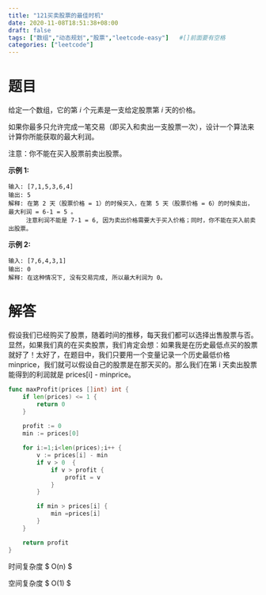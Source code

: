 ```yaml
---
title: "121买卖股票的最佳时机"
date: 2020-11-08T18:51:38+08:00
draft: false
tags: ["数组","动态规划","股票","leetcode-easy"]   #[]前面要有空格
categories: ["leetcode"]
---
```


# 题目

给定一个数组，它的第 *i* 个元素是一支给定股票第 *i* 天的价格。

如果你最多只允许完成一笔交易（即买入和卖出一支股票一次），设计一个算法来计算你所能获取的最大利润。

注意：你不能在买入股票前卖出股票。

 

**示例 1:**

```
输入: [7,1,5,3,6,4]
输出: 5
解释: 在第 2 天（股票价格 = 1）的时候买入，在第 5 天（股票价格 = 6）的时候卖出，最大利润 = 6-1 = 5 。
     注意利润不能是 7-1 = 6, 因为卖出价格需要大于买入价格；同时，你不能在买入前卖出股票。
```

**示例 2:**

```
输入: [7,6,4,3,1]
输出: 0
解释: 在这种情况下, 没有交易完成, 所以最大利润为 0。
```



# 解答

假设我们已经购买了股票，随着时间的推移，每天我们都可以选择出售股票与否。显然，如果我们真的在买卖股票，我们肯定会想：如果我是在历史最低点买的股票就好了！太好了，在题目中，我们只要用一个变量记录一个历史最低价格 minprice，我们就可以假设自己的股票是在那天买的。那么我们在第 i 天卖出股票能得到的利润就是 prices[i] - minprice。

```go
func maxProfit(prices []int) int {
    if len(prices) <= 1 {
        return 0 
    }
    
    profit := 0
    min := prices[0]

    for i:=1;i<len(prices);i++ {
        v := prices[i] - min 
        if v > 0  {
            if v > profit {
                profit = v 
            }
        }

        if min > prices[i] {
            min =prices[i]
        }
    }

    return profit
}
```



时间复杂度 $ O(n) $ 

空间复杂度 $ O(1) $

